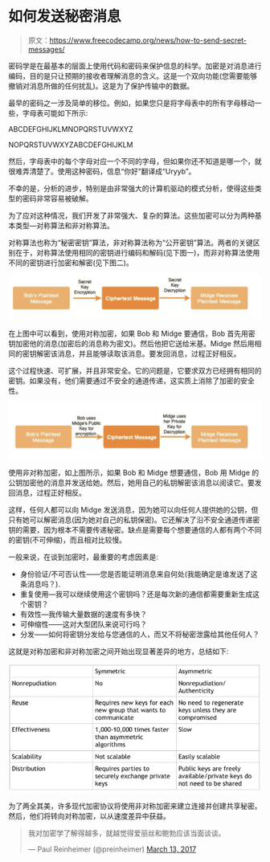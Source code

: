 # 如何发送秘密消息

> 原文：<https://www.freecodecamp.org/news/how-to-send-secret-messages/>

密码学是在最基本的层面上使用代码和密码来保护信息的科学。加密是对消息进行编码，目的是只让预期的接收者理解消息的含义。这是一个双向功能(您需要能够撤销对消息所做的任何扰乱)。这是为了保护传输中的数据。

最早的密码之一涉及简单的移位。例如，如果您只是将字母表中的所有字母移动一些，字母表可能如下所示:

ABCDEFGHIJKLMNOPQRSTUVWXYZ

NOPQRSTUVWXYZABCDEFGHIJKLM

然后，字母表中的每个字母对应一个不同的字母，但如果你还不知道是哪一个，就很难弄清楚了。使用这种密码，信息“你好”翻译成“Uryyb”。

不幸的是，分析的进步，特别是由非常强大的计算机驱动的模式分析，使得这些类型的密码非常容易被破解。

为了应对这种情况，我们开发了非常强大、复杂的算法。这些加密可以分为两种基本类型—对称算法和非对称算法。

对称算法也称为“秘密密钥”算法，非对称算法称为“公开密钥”算法。两者的关键区别在于，对称算法使用相同的密钥进行编码和解码(见下图一)，而非对称算法使用不同的密钥进行加密和解密(见下图二)。

![Screen-Shot-2019-06-13-at-4.56.58-PM](img/0695b87c74aaa1da01aad7f39c662323.png)

在上图中可以看到，使用对称加密，如果 Bob 和 Midge 要通信，Bob 首先用密钥加密他的消息(加密后的消息称为密文)。然后他把它送给米基。Midge 然后用相同的密钥解密该消息，并且能够读取该消息。要发回消息，过程正好相反。

这个过程快速、可扩展，并且非常安全。它的问题是，它要求双方已经拥有相同的密钥。如果没有，他们需要通过不安全的通道传递，这实质上消除了加密的安全性。

![Screen-Shot-2019-06-13-at-4.57.02-PM](img/e619a02316954ed764db778519208c74.png)

使用非对称加密，如上图所示，如果 Bob 和 Midge 想要通信，Bob 用 Midge 的公钥加密他的消息并发送给她。然后，她用自己的私钥解密该消息以阅读它。要发回消息，过程正好相反。

这样，任何人都可以向 Midge 发送消息，因为她可以向任何人提供她的公钥，但只有她可以解密消息(因为她对自己的私钥保密)。它还解决了沿不安全通道传递密钥的需要，因为根本不需要传递秘密。缺点是需要每个想要通信的人都有两个不同的密钥(不可伸缩)，而且相对比较慢。

一般来说，在谈到加密时，最重要的考虑因素是:

*   身份验证/不可否认性——您是否能证明消息来自何处(我能确定是谁发送了这条消息吗？).
*   重复使用—我可以继续使用这个密钥吗？还是每次新的通信都需要重新生成这个密钥？
*   有效性—我传输大量数据的速度有多快？
*   可伸缩性——这对大型团队来说可行吗？
*   分发——如何将密钥分发给与您通信的人，而又不将秘密泄露给其他任何人？

这就是对称加密和非对称加密之间开始出现显著差异的地方，总结如下:

![Screen-Shot-2019-06-13-at-4.57.55-PM](img/b6e036ccc9747ca99d258239caa44950.png)

为了两全其美，许多现代加密协议将使用非对称加密来建立连接并创建共享秘密。然后，他们将转向对称加密，以从速度差异中获益。

> 我对加密学了解得越多，就越觉得爱丽丝和鲍勃应该当面谈谈。
> 
> — Paul Reinheimer (@preinheimer) [March 13, 2017](https://twitter.com/preinheimer/status/841273046317060105?ref_src=twsrc%5Etfw)
